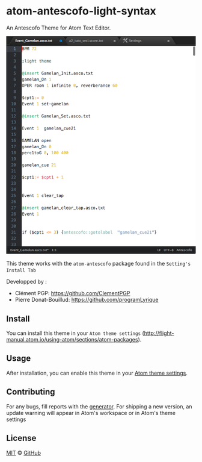 # atom-antescofo-light-syntax

An Antescofo Theme for Atom Text Editor.

![](https://github.com/nadirB/atom-antescofo-light-syntax/blob/master/screenshots/atom-antescofo-light-screen-caps.png)



This theme works with the `atom-antescofo` package found in the `Setting's Install Tab`


Developped by :

- Clément PGP: https://github.com/ClementPGP
- Pierre Donat-Bouillud:  https://github.com/programLyrique


## Install

You can install this theme in your `Atom theme settings` (http://flight-manual.atom.io/using-atom/sections/atom-packages).


## Usage

After installation, you can enable this theme in your [Atom theme settings](http://flight-manual.atom.io/using-atom/sections/atom-packages/#_atom_themes).


## Contributing

For any bugs, fill reports with the [generator](https://github.com/nadirB/atom-antescofo-syntax/issues). For shipping a new version, an update warning will appear in Atom's workspace or in Atom's theme settings

## License

[MIT](./LICENSE) &copy; [GitHub](https://github.com/)
